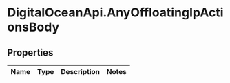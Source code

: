 # DigitalOceanApi.AnyOffloatingIpActionsBody

## Properties
Name | Type | Description | Notes
------------ | ------------- | ------------- | -------------

